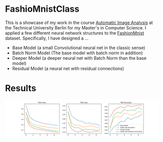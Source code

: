 # FashioMnistClass
This is a showcase of my work in the course [Automatic Image Analysis](https://moseskonto.tu-berlin.de/moses/modultransfersystem/bolognamodule/beschreibung/anzeigen.html;jsessionid=f2bc9313687795144db8d784a70b?number=40345&version=1&sprache=2) at the Technical University Berlin for my Master's in Computer Science.
I applied a few different neural network structures to the [FashionMnist](https://github.com/zalandoresearch/fashion-mnist) dataset. Specifically, I have designed a ...
* Base Model (a small Convolutional neural net in the classic sense)
* Batch Norm Model (The base model with batch norm in addition)
* Deeper Model (a deeper neural net with Batch Norm than the base model)
* Residual Model (a neural net with residual connections)

# Results
![results](resources/class_res.png)

